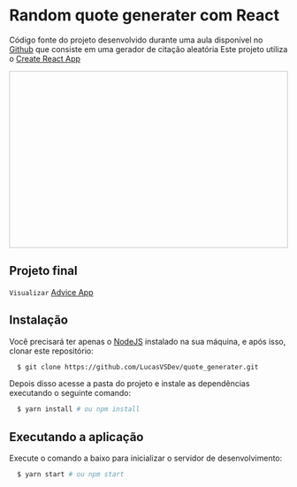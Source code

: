 # Random quote generater com React

Código fonte do projeto desenvolvido durante uma aula disponível no [Github](https://github.com/adrianhajdin/advice_app) que consiste em uma gerador de citação aleatória
Este projeto utiliza o [Create React App](https://github.com/facebook/create-react-app)

<p align="center">
<img width="640" height="320" rsc="https://user-images.githubusercontent.com/38290618/116907194-a2c55a00-ac17-11eb-9af8-a01092629e44.gif" >
</p>

## Projeto final

 ``Visualizar`` [Advice App]()

## Instalação

Você precisará ter apenas o [NodeJS](https://nodejs.org) instalado na sua máquina, e após isso, clonar este repositório:
```sh
  $ git clone https://github.com/LucasVSDev/quote_generater.git
```

Depois disso acesse a pasta do projeto e instale as dependências executando o seguinte comando:
```sh
  $ yarn install # ou npm install
```

## Executando a aplicação

Execute o comando a baixo para inicializar o servidor de desenvolvimento:
```sh
  $ yarn start # ou npm start
```
